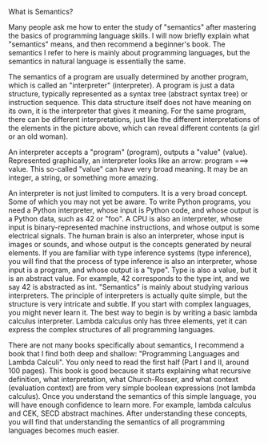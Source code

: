  What is Semantics?

Many people ask me how to enter the study of "semantics" after mastering the basics of programming language skills. I will now briefly explain what "semantics" means, and then recommend a beginner's book. The semantics I refer to here is mainly about programming languages, but the semantics in natural language is essentially the same.

The semantics of a program are usually determined by another program, which is called an "interpreter" (interpreter). A program is just a data structure, typically represented as a syntax tree (abstract syntax tree) or instruction sequence. This data structure itself does not have meaning on its own, it is the interpreter that gives it meaning. For the same program, there can be different interpretations, just like the different interpretations of the elements in the picture above, which can reveal different contents (a girl or an old woman).

An interpreter accepts a "program" (program), outputs a "value" (value). Represented graphically, an interpreter looks like an arrow: program ===> value. This so-called "value" can have very broad meaning. It may be an integer, a string, or something more amazing.

An interpreter is not just limited to computers. It is a very broad concept. Some of which you may not yet be aware. To write Python programs, you need a Python interpreter, whose input is Python code, and whose output is a Python data, such as 42 or "foo". A CPU is also an interpreter, whose input is binary-represented machine instructions, and whose output is some electrical signals. The human brain is also an interpreter, whose input is images or sounds, and whose output is the concepts generated by neural elements. If you are familiar with type inference systems (type inference), you will find that the process of type inference is also an interpreter, whose input is a program, and whose output is a "type". Type is also a value, but it is an abstract value. For example, 42 corresponds to the type int, and we say 42 is abstracted as int. "Semantics" is mainly about studying various interpreters. The principle of interpreters is actually quite simple, but the structure is very intricate and subtle. If you start with complex languages, you might never learn it. The best way to begin is by writing a basic lambda calculus interpreter. Lambda calculus only has three elements, yet it can express the complex structures of all programming languages.

There are not many books specifically about semantics, I recommend a book that I find both deep and shallow: "Programming Languages and Lambda Calculi". You only need to read the first half (Part I and II, around 100 pages). This book is good because it starts explaining what recursive definition, what interpretation, what Church-Rosser, and what context (evaluation context) are from very simple boolean expressions (not lambda calculus). Once you understand the semantics of this simple language, you will have enough confidence to learn more. For example, lambda calculus and CEK, SECD abstract machines. After understanding these concepts, you will find that understanding the semantics of all programming languages becomes much easier.